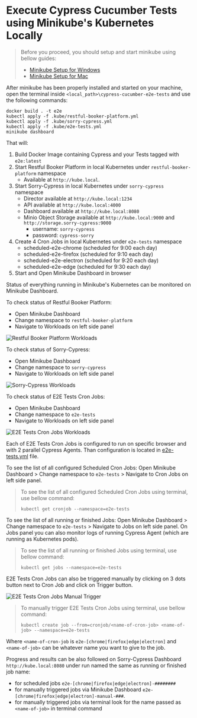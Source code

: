 # Execute Cypress Cucumber Tests using Minikube's Kubernetes Locally

>Before you proceed, you should setup and start minikube using bellow guides:
>
>- [Minikube Setup for Windows](/docs/minikube-setup-windows.md)
>- [Minikube Setup for Mac](/docs/minikube-setup-mac.md)

After minikube has been properly installed and started on your machine, open the terminal inside `<local_path>\cypress-cucumber-e2e-tests` and use the following commands:

    docker build . -t e2e
    kubectl apply -f .kube/restful-booker-platform.yml
    kubectl apply -f .kube/sorry-cypress.yml
    kubectl apply -f .kube/e2e-tests.yml
    minikube dashboard

That will:

1. Build Docker Image containing Cypress and your Tests tagged with `e2e:latest`
2. Start Restful Booker Platform in local Kubernetes under `restful-booker-platform` namespace
    - Available at `http://kube.local`.
3. Start Sorry-Cypress in local Kubernetes under `sorry-cypress` namespace
    - Director available at `http://kube.local:1234`
    - API available at `http://kube.local:4000`
    - Dashboard available at `http://kube.local:8080`
    - Minio Object Storage available at `http://kube.local:9000` and `http://storage.sorry-cypress:9000`
      - username: `sorry-cypress`
      - password: `cypress-sorry`
4. Create 4 Cron Jobs in local Kubernetes under `e2e-tests` namespace
    - scheduled-e2e-chrome (scheduled for 9:00 each day)
    - scheduled-e2e-firefox (scheduled for 9:10 each day)
    - scheduled-e2e-electron (scheduled for 9:20 each day)
    - scheduled-e2e-edge (scheduled for 9:30 each day)
5. Start and Open Minikube Dashboard in browser

Status of everything running in Minikube's Kubernetes can be monitored on Minikube Dashboard.

To check status of Restful Booker Platform:

- Open Minikube Dashboard
- Change namespace to `restful-booker-platform`
- Navigate to Workloads on left side panel

![Restful Booker Platform Workloads](/docs/imgs/minikube-dashboard-restful-booker-platform.png)

To check status of Sorry-Cypress:

- Open Minikube Dashboard
- Change namespace to `sorry-cypress`
- Navigate to Workloads on left side panel

![Sorry-Cypress Workloads](/docs/imgs/minikube-dashboard-sorry-cypress.png)

To check status of E2E Tests Cron Jobs:

- Open Minikube Dashboard
- Change namespace to `e2e-tests`
- Navigate to Workloads on left side panel

![E2E Tests Cron Jobs Workloads](/docs/imgs/minikube-dashboard-e2e-tests.png)

Each of E2E Tests Cron Jobs is configured to run on specific browser and with 2 parallel Cypress Agents. Than configuration is located in [e2e-tests.yml](/.kube/e2e-tests.yml) file.

To see the list of all configured Scheduled Cron Jobs: Open Minikube Dashboard > Change namespace to `e2e-tests` > Navigate to Cron Jobs on left side panel.

>To see the list of all configured Scheduled Cron Jobs using terminal, use bellow command:
>
>     kubectl get cronjob --namespace=e2e-tests

To see the list of all running or finished Jobs: Open Minikube Dashboard > Change namespace to `e2e-tests` > Navigate to Jobs on left side panel. On Jobs panel you can also monitor logs of running Cypress Agent (which are running as Kubernetes pods).

>To see the list of all running or finished Jobs using terminal, use bellow command:
>
>     kubectl get jobs --namespace=e2e-tests

E2E Tests Cron Jobs can also be triggered manually by clicking on 3 dots button next to Cron Job and click on Trigger button.

![E2E Tests Cron Jobs Manual Trigger](/docs/imgs/minikube-dashboard-manual-trigger.gif)

>To manually trigger E2E Tests Cron Jobs using terminal, use bellow command:
>
>     kubectl create job --from=cronjob/<name-of-cron-job> <name-of-job> --namespace=e2e-tests

Where `<name-of-cron-job` is `e2e-[chrome|firefox|edge|electron]` and  `<name-of-job>` can be whatever name you want to give to the job.

Progress and results can be also followed on Sorry-Cypress Dashboard `http://kube.local:8080` under run named the same as running or finished job name:

- for scheduled jobs `e2e-[chrome|firefox|edge|electron]-########`
- for manually triggered jobs via Minikube Dashboard `e2e-[chrome|firefox|edge|electron]-manual-###`.
- for manually triggered jobs via terminal look for the name passed as `<name-of-job>` in terminal command
